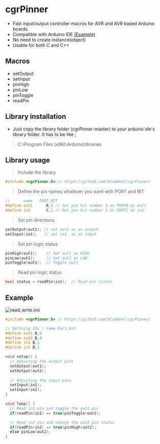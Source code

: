 # cgrPinner

- Fast input/output controller macros for AVR and AVR based Arduino boards.
- Compatible with Arduino IDE [(Example)](#Example)
- No need to create instance(object)
- Usable for both C and C++

## Macros
- setOutput
- setInput
- pinHigh
- pinLow
- pinToggle
- readPin

## Library installation
- Just copy the library folder (cgrPinner-master) to your arduino ide's library folder. It has to be like ;
> C:\Program Files (x86)\Arduino\libraries

## Library usage
> Include the library
```c++
#include <cgrPinner.h> // https://github.com/bladekel/cgrPinner/
```

> Define the pin names whatever you want with PORT and BIT
```c++
//      name   PORT,BIT
#define out1      B,5 // Set pin bit number 5 on PORTB as out1
#define in1       C,1 // Set pin bit number 1 on PORTC as in1
```

> Set pin directions
```c++
setOutput(out1); // set out1 as an output
setInput(in1);   // set in1  as an input
```

> Set pin logic status
```c++
pinHigh(out1);    // Set out1 as HIGH
pinLow(out1);     // Set out1 as LOW
pinToggle(out1);  // Toggle out1
```

> Read pin logic status
```c++
bool status = readPin(in1);  // Read pin status
```

## Example

![**read_write.ino**](https://github.com/bladekel/cgrPinner/blob/master/examples/read_write/read_write.ino)

```c++
#include <cgrPinner.h> // https://github.com/bladekel/cgrPinner/

// Defining IOs : name Port,Bit
#define out1 B,5
#define out2 B,4
#define in1 B,2
#define in2 B,1

void setup() {
  // Adjusting the output pins
  setOutput(out1);
  setOutput(out2);
  
  // Adjusting the input pins
  setInput(in1);
  setInput(in2);
}

void loop() {  
  // Read in1 pin and toggle the out1 pin
  if(readPin(in1) == true)pinToggle(out1); 

  // Read in2 pin and change the out2 pin status
  if(readPin(in2) == true)pinHigh(out2);
  else pinLow(out2);
}
```
